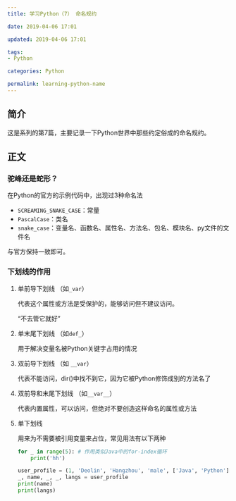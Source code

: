 ```yaml
---
title: 学习Python（7） 命名规约

date: 2019-04-06 17:01

updated: 2019-04-06 17:01

tags:
- Python

categories: Python

permalink: learning-python-name
---
```


## 简介

这是系列的第7篇，主要记录一下Python世界中那些约定俗成的命名规约。



## 正文

### 驼峰还是蛇形？

在Python的官方的示例代码中，出现过3种命名法

- `SCREAMING_SNAKE_CASE`：常量
- `PascalCase`：类名
- `snake_case`：变量名、函数名、属性名、方法名、包名、模块名、py文件的文件名

与官方保持一致即可。



### 下划线的作用

1. 单前导下划线 （如`_var`）

   代表这个属性或方法是受保护的，能够访问但不建议访问。

   “不去管它就好”

2. 单末尾下划线 （如`def_`）

   用于解决变量名被Python关键字占用的情况

3. 双前导下划线 （如 `__var`）

   代表不能访问，dir()中找不到它，因为它被Python修饰成别的方法名了

4. 双前导和末尾下划线 （如`__var__`）

   代表内置属性，可以访问，但绝对不要创造这样命名的属性或方法

5. 单下划线

   用来为不需要被引用变量来占位，常见用法有以下两种

   ~~~python
   for _ in range(5): # 作用类似Java中的for-index循环
       print('hh')
   ~~~

   ~~~python
   user_profile = (1, 'Deolin', 'Hangzhou', 'male', ['Java', 'Python'])
   _, name, _, _, langs = user_profile
   print(name)
   print(langs)
   ~~~

   